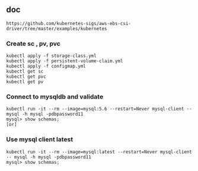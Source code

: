 ## doc
    https://github.com/kubernetes-sigs/aws-ebs-csi-driver/tree/master/examples/kubernetes
    
### Create sc , pv, pvc
    kubectl apply -f storage-class.yml
    kubectl apply -f persistent-volume-claim.yml
    kubectl apply -f configmap.yml
    kubectl get sc
    kubectl get pvc 
    kubectl get pv

### Connect to mysqldb and validate
    kubectl run -it --rm --image=mysql:5.6 --restart=Never mysql-client -- mysql -h mysql -pdbpassword11
    mysql> show schemas;
    [or]
### Use mysql client latest 
    kubectl run -it --rm --image=mysql:latest --restart=Never mysql-client -- mysql -h mysql -pdbpassword11
    mysql> show schemas;
